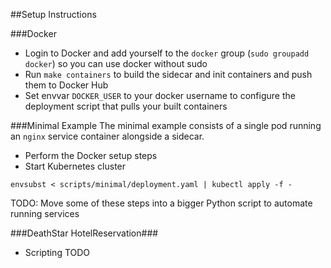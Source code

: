 ##Setup Instructions

###Docker
- Login to Docker and add yourself to the `docker` group (`sudo groupadd docker`) so you can use docker without sudo
- Run `make containers` to build the sidecar and init containers and push them to Docker Hub
- Set envvar `DOCKER_USER` to your docker username to configure the deployment script that pulls your built containers

###Minimal Example
The minimal example consists of a single pod running an `nginx` service container alongside a sidecar.
- Perform the Docker setup steps
- Start Kubernetes cluster
```
envsubst < scripts/minimal/deployment.yaml | kubectl apply -f -
```
TODO: Move some of these steps into a bigger Python script to automate running services

###DeathStar HotelReservation###
- Scripting TODO
